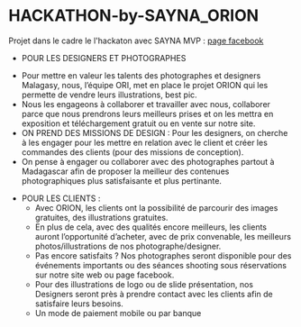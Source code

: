 # HACKATHON-by-SAYNA_ORION
Projet dans le cadre le l'hackaton avec SAYNA 
MVP : [page facebook](https://web.facebook.com/profile.php?id=100094705453905)

* POUR LES DESIGNERS ET PHOTOGRAPHES
+ Pour mettre en valeur les talents des photographes et designers Malagasy, nous, l’équipe ORI, met en place le projet ORION qui les permette de vendre leurs illustrations, best pic.
+ Nous les engageons à collaborer et travailler avec nous,  collaborer parce que nous prendrons leurs meilleurs prises et on les mettra en  exposition et téléchargement gratuit ou en vente sur notre site.
+ ON PREND DES MISSIONS DE DESIGN : Pour les designers, on cherche à les engager pour les mettre en relation avec le client et créer les commandes des clients (pour des missions de conception).
+ On pense à engager ou collaborer avec des photographes partout à Madagascar afin de proposer la meilleur des contenues photographiques plus satisfaisante et plus pertinante.
* POUR LES CLIENTS :
  + Avec ORION, les clients ont la possibilité de parcourir des images gratuites, des illustrations gratuites. 
  + En plus de cela, avec des qualités encore meilleurs, les clients auront l’opportunité d’acheter, avec de prix convenable, les meilleurs photos/illustrations de nos photographe/designer.
  +	Pas encore satisfaits ? Nos photographes seront disponible pour des événements importants ou des séances shooting sous réservations sur notre site web ou page facebook. 
  +	Pour des illustrations de logo ou de slide présentation, nos Designers seront près à prendre contact avec les clients afin de satisfaire leurs besoins.
  +	Un mode de paiement mobile ou par banque
